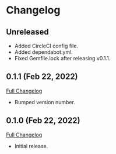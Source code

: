 Changelog
=========

## Unreleased
- Added CircleCI config file.
- Added dependabot.yml.
- Fixed Gemfile.lock after releasing v0.1.1.

## 0.1.1 (Feb 22, 2022)
[Full Changelog](https://github.com/goldbely/trustpilot-ruby/compare/v0.1.0...v0.1.1)

- Bumped version number.

## 0.1.0 (Feb 22, 2022)
[Full Changelog](https://github.com/goldbely/trustpilot-ruby/compare/3c6bd281efb10b6f557c05f6445fb9184d8ccdcf...v0.1.0)

- Initial release.
